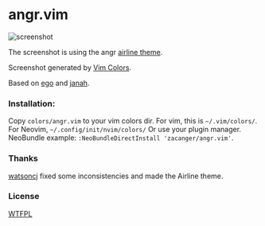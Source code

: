 # angr.vim

![screenshot](http://zacanger.com/angr-vim.png)

The screenshot is using the angr
[airline theme](https://github.com/vim-airline/vim-airline-themes).

Screenshot generated by [Vim Colors](http://vimcolors.com/590/angr/dark).

Based on [ego](https://github.com/geetarista/ego.vim)
and [janah](https://github.com/mhinz/vim-janah).

### Installation:

Copy `colors/angr.vim` to your vim colors dir.
For vim, this is `~/.vim/colors/`. For Neovim, `~/.config/init/nvim/colors/`
Or use your plugin manager. NeoBundle example: `:NeoBundleDirectInstall 'zacanger/angr.vim'`.

### Thanks

[watsoncj](https://github.com/watsoncj) fixed some inconsistencies and made the
Airline theme.

### License

[WTFPL](./LICENSE.md)
